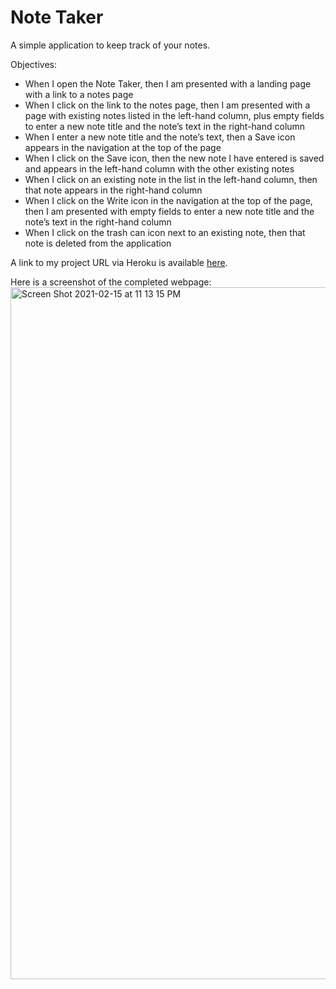 # Note Taker
A simple application to keep track of your notes.

Objectives:
- When I open the Note Taker, then I am presented with a landing page with a link to a notes page
- When I click on the link to the notes page, then I am presented with a page with existing notes listed in the left-hand column, plus empty fields to enter a new note title and the note’s text in the right-hand column
- When I enter a new note title and the note’s text, then a Save icon appears in the navigation at the top of the page
- When I click on the Save icon, then the new note I have entered is saved and appears in the left-hand column with the other existing notes
- When I click on an existing note in the list in the left-hand column, then that note appears in the right-hand column
- When I click on the Write icon in the navigation at the top of the page, then I am presented with empty fields to enter a new note title and the note’s text in the right-hand column
- When I click on the trash can icon next to an existing note, then that note is deleted from the application

A link to my project URL via Heroku is available [here](https://whispering-mountain-20509.herokuapp.com/).


Here is a screenshot of the completed webpage: <img width="1107" alt="Screen Shot 2021-02-15 at 11 13 15 PM" src="https://user-images.githubusercontent.com/72775548/108026272-41f98e80-6fe5-11eb-91bf-b0881ba55df3.png">
